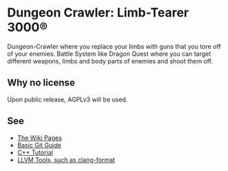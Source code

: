 # Dungeon Crawler: Limb-Tearer 3000®

Dungeon-Crawler where you replace your limbs with guns that you tore off of your enemies. 
Battle System like Dragon Quest where you can target different weapons, limbs and body parts of enemies and shoot them off.

## Why no license

Upon public release, AGPLv3 will be used.

## See

* [The Wiki Pages](https://github.com/infomediadesign/projektarbeit-ii-team-7/wiki)
* [Basic Git Guide](https://github.com/infomediadesign/projektarbeit-ii-team-7/wiki/Git-Basics)
* [C++ Tutorial](https://learncpp.com)
* [LLVM Tools, such as clang-format](https://clang.llvm.org/)

